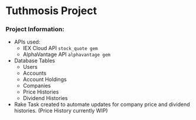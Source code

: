 # Tuthmosis Project

### Project Information:
- APIs used:
  - IEX Cloud API `stock_quote gem`
  - AlphaVantage API `alphavantage gem`
- Database Tables
  - Users
  - Accounts
  - Account Holdings
  - Companies
  - Price Histories
  - Dividend Histories
- Rake Task created to automate updates for company price and dividend
  histories. (Price History currently WIP)

